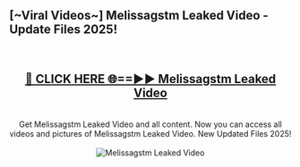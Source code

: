 <h2>[~Viral Videos~] Melissagstm Leaked Video - Update Files 2025!</h2>
<br>
<div align="center">
<h2><a href="https://betterlinks.top/A2PfLJ" rel="nofollow">🔴 CLICK HERE 🌐==►► Melissagstm Leaked Video</a></h2>
<br>
Get Melissagstm Leaked Video and all content. Now you can access all videos and pictures of Melissagstm Leaked Video. New Updated Files 2025!
<br>
<br>
<a href="https://betterlinks.top/A2PfLJ" rel="nofollow" data-target="animated-image.originalLink"><img src="https://i.ibb.co.com/WyWwxjT/player-gif2.gif" alt="Melissagstm Leaked Video" style="max-width: 100%; display: inline-block;" data-target="animated-image.originalImage"></a>
</div>
<br>
